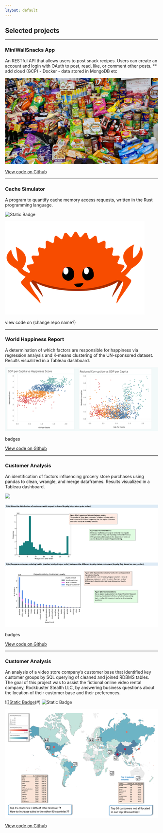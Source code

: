 ```yaml
---
layout: default
---
```

## Selected projects

---

### MiniWallSnacks App
An
RESTful API that allows users to post snack recipes. Users can create an account and login with OAuth to post, read, like, or comment other posts.
** add cloud (GCP) - Docker - data stored in MongoDB etc

![](/assets/img/snacks.jpg)

[View code on Github](https://github.com/University-of-London/csm020-coursework-ktedford1)

---

### Cache Simulator 
A program to quantify cache memory access requests, written in the Rust programming language.

![Static Badge](https://img.shields.io/badge/Rust-white?style=plastic&logo=Rust&logoColor=black)

![](/assets/img/crab.png)

view code on (change repo name?)

---

### World Happiness Report
A determination
of which factors are responsible for happiness via regression analysis and K-means clustering of the UN-sponsored dataset. Results visualized in a Tableau dashboard.

![](/assets/img/WHR2.png)

badges

[View code on Github](https://github.com/ktedford1/World-Happiness-Report-Analysis)

---

### Customer Analysis
An identification of factors influencing grocery store purchases using pandas to clean, wrangle, and merge dataframes. Results visualized in a Tableau dashboard.

![](https://img.shields.io/badge/Python-white?style=plastic&logo=Python)

![](/assets/img/instacart.png)

badges

[View code on Github](https://github.com/ktedford1/Instacart-Market-Basket-Analysis)

---

### Customer Analysis
An analysis of a video store company’s customer base that identified key customer groups by SQL querying of cleaned and joined RDBMS tables. The goal of this project was to assist the fictional online video rental company, Rockbuster Stealth LLC, by answering business questions about the location of their customer base and their preferences.

![][Static Badge](https://img.shields.io/badge/PostgreSQL-white?style=plastic&logo=PostgreSQL)(#) ![Static Badge](https://img.shields.io/badge/Tableau-white?style=plastic&logo=Tableau)


![](/assets/img/rockbuster.png)

[View code on Github](https://github.com/ktedford1/Customer-Analysis-for-Rockbuster-Videos)
